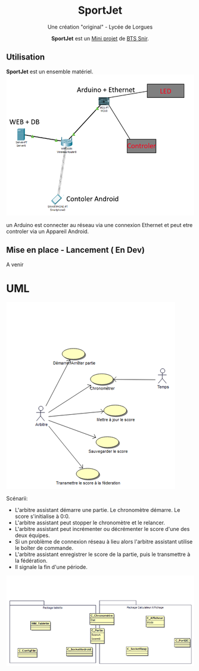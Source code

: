 

<h1 align="center">SportJet</h1>
<p align="center">Une création "original" - Lycée de Lorgues</p>

<p align="center"><b>SportJet</b> est un <u>Mini projet</u> de <u>BTS Snir</u>.</p>

<h2>Utilisation</h2>
<b>SportJet</b> est un ensemble matériel.
<img src="https://github.com/SportJet/SportJet.github.io/raw/master/img/shem1.png" alt="shem">
<p>un Arduino est connecter au réseau via une connexion Ethernet et peut etre controler via un Appareil Android.</p>

<h2>Mise en place - Lancement ( En Dev)</h2>
A venir

<h1> UML</h1>
<img src="https://github.com/SportJet/SportJet.github.io/raw/master/img/fig128014.png" alt="uml1">



Scénarii:

- L&#39;arbitre assistant démarre une partie. Le chronomètre démarre. Le score s&#39;initialise à 0:0.
- L&#39;arbitre assistant peut stopper le chronomètre et le relancer.
- L&#39;arbitre assistant peut incrémenter ou décrémenter le score d&#39;une des deux équipes.
- Si un problème de connexion réseau à lieu alors l&#39;arbitre assistant utilise le boîter de commande.
- L&#39;arbitre assistant enregistrer le score de la partie, puis le transmettre à la fédération.
- Il signale la fin d&#39;une période.

<img src="https://github.com/SportJet/SportJet.github.io/raw/master/img/fig128015.png" alt="uml2 class">

